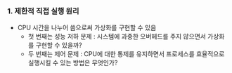 ### 1. 제한적 직접 실행 원리
- CPU 시간을 나누어 씀으로써 가상화를 구현할 수 있음
  - 첫 번째는 성능 저하 문제 : 시스템에 과중한 오버헤드를 주지 않으면서 가상화를 구현할 수 있을까?
  - 두 번째는 제어 문제 : CPU에 대한 통제를 유지하면서 프로세스를 효율적으로 실행시킬 수 있는 방법은 무엇인가?
  





